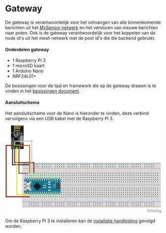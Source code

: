 # Gateway

De gateway is verantwoordelijk voor het ontvangen van alle binnenkomende berichten uit het [MySensor netwerk](https://www.mysensors.org/) en het versturen van nieuwe berichten naar poten. Ook is de gateway verantwoordelijk voor het koppelen van de node id's uit het mesh netwerk met de poot id's die die backend gebruikt.

#### Onderdelen gateway
- 1 Raspberry Pi 3
- 1 microSD kaart
- 1 Arduino Nano
- NRF24L01+

De besissingen voor de taal en framework die op de gateway draaien is te vinden in het [besissingen document](../../../groepsprocess/Beslissingen.md).


#### Aansluitschema
Het aansluitschema voor de Nano is hieronder te vinden, deze verbind vervolgens via een USB kabel met de Raspberry Pi 3.

![Aansluit Arduino Nano met NRF24L01+](images/Arduino_Nano_NRF24_bb.png)

Om de Raspberry Pi 3 te installeren kan de [installatie handleiding](../../opleverings-documentatie/installatie-handleiding-gateway.md) gevolgd worden.